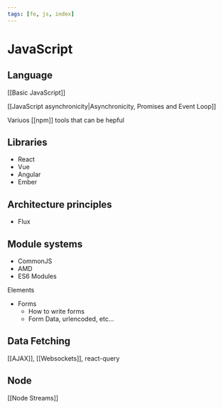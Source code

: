 ```yaml
---
tags: [fe, js, index]
---
```


# JavaScript

## Language

[[Basic JavaScript]]

[[JavaScript asynchronicity|Asynchronicity, Promises and Event Loop]]

Variuos [[npm]] tools that can be hepful

## Libraries

- React
- Vue
- Angular
- Ember

## Architecture principles

- Flux

## Module systems

- CommonJS
- AMD
- ES6 Modules

Elements

- Forms
  - How to write forms
  - Form Data, urlencoded, etc...

## Data Fetching

[[AJAX]], [[Websockets]], react-query

## Node

[[Node Streams]]

<!--

[[Front-end performance checklist]]
[[CSS Shorthands]]

[[Next]]

[[Node project cheatsheet]]

- Event System
- Width & Height

## Node

- Streams

- [[JavaScript Arrays|Arrays]]
- [[JavaScript Functions|Functions]]
- [[JavaScript Asynchronicity|Asynchronicity]]

Map, Set, WeakMap, WeakSet
[[JavaScript Functions|Functions]]

- [[How browser works]]

* Asyncronicity

## [[JavaScript Modules|Modules]]

## Performance

### Преимущества

- **Unidirectional data flow**
- **Separation of concerns**
- **Declarative programming**
- [[React]



- [[Windows & IFrames]]
-->
